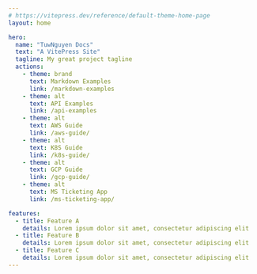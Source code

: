 ```yaml
---
# https://vitepress.dev/reference/default-theme-home-page
layout: home

hero:
  name: "TuwNguyen Docs"
  text: "A VitePress Site"
  tagline: My great project tagline
  actions:
    - theme: brand
      text: Markdown Examples
      link: /markdown-examples
    - theme: alt
      text: API Examples
      link: /api-examples
    - theme: alt
      text: AWS Guide
      link: /aws-guide/
    - theme: alt
      text: K8S Guide
      link: /k8s-guide/
    - theme: alt
      text: GCP Guide
      link: /gcp-guide/
    - theme: alt
      text: MS Ticketing App
      link: /ms-ticketing-app/

features:
  - title: Feature A
    details: Lorem ipsum dolor sit amet, consectetur adipiscing elit
  - title: Feature B
    details: Lorem ipsum dolor sit amet, consectetur adipiscing elit
  - title: Feature C
    details: Lorem ipsum dolor sit amet, consectetur adipiscing elit
---
```



